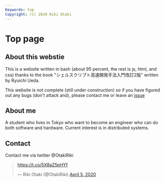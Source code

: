 ```yaml
---
Keywords: top
Copyright: (C) 2020 Riki Otaki
---
```

# Top page

## About this webstie

This is a website written in bash (about 95 percent, the rest is js, html, and css) thanks to the book "シェルスクリプト高速開発手法入門改訂2版" written by Ryuichi Ueda.

This website is not complete (still under construction) so if you have figured out any bugs (don't attack and), please contact me or leave an [issue](https://github.com/wattlebirdaz/bashcms2/issues/new) 


## About me

A student who lives in Tokyo who want to become an engineer who can do both software and hardware.
Current interest is in distributed systems.

## Contact

Contact me via twitter @OtakiRiki

<blockquote class="twitter-tweet"><p lang="und" dir="ltr"><a href="https://t.co/5X8aZ5pHYf">https://t.co/5X8aZ5pHYf</a></p>&mdash; Riki Otaki (@OtakiRiki) <a href="https://twitter.com/OtakiRiki/status/1246848222678495232?ref_src=twsrc%5Etfw">April 5, 2020</a></blockquote> <script async src="https://platform.twitter.com/widgets.js" charset="utf-8"></script>
